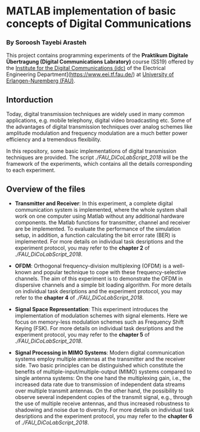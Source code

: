 # MATLAB implementation of basic concepts of Digital Communications

### By Soroosh Tayebi Arasteh

This project contains programming experiments of the 
**Praktikum Digitale Übertragung (Digital Communications Labratory)** course (SS19) offered
 by the [Institute for the Digital Communications (idc)](https://www.idc.tf.fau.de/) 
of the Electrical Engineering Department](https://www.eei.tf.fau.de/) at [University of Erlangen-Nuremberg (FAU)](https://www.fau.de/).

## Intorduction

Today, digital transmission techniques are widely used in many common applications, e.g. mobile
telephony, digital video broadcasting etc. Some of the advantages of digital transmission
techniques over analog schemes like amplitude modulation and frequency modulation are
a much better power efficiency and a tremendous flexibility.

In this repository, some basic implementations of digital transmission techniques are provided. 
The script *./FAU_DiCoLabScript_2018* will be the framework of
the experiments, which contains all the details corresponding to each experiment.

## Overview of the files

- **Transmitter and Receiver**: In this experiment, a complete digital communication system is implemented, where
the whole system shall work on one computer using Matlab without any additional
hardware components.
the Matlab functions for transmitter, channel and receiver are be implemented.
To evaluate the performance of the simulation setup, in
addition, a function calculating the bit error rate (BER) is implemented.
For more details on individual task desriptions and the experiment protocol, you may refer to
the **chapter 2** of *./FAU_DiCoLabScript_2018*.

- **OFDM**: Orthogonal frequency-division multiplexing
(OFDM) is a well-known and popular technique to cope with these frequency-selective
channels. The aim of this experiment is to demonstrate the OFDM in dispersive channels and a simple bit loading algorithm.
For more details on individual task desriptions and the experiment protocol, you may refer to
the **chapter 4** of *./FAU_DiCoLabScript_2018*.

- **Signal Space Representation**: This experiment introduces the implementation of modulation schemes with signal elements.
Here we focus on memory-less modulation schemes such as Frequency Shift Keying (FSK).
For more details on individual task desriptions and the experiment protocol, you may refer to
the **chapter 5** of *./FAU_DiCoLabScript_2018*.

- **Signal Processing in MIMO Systems**: Modern digital communication systems employ multiple antennas at the transmitter and
the receiver side. Two basic principles can be distinguished which constitute the benefits
of multiple-input/multiple-output (MIMO) systems compared to single antenna systems:
On the one hand the multiplexing gain, i.e., the increased data rate due to transmission
of independent data streams over multiple transmit antennas. On the other hand, the
possibility to observe several independent copies of the transmit signal, e.g., through the
use of multiple receive antennas, and thus increased robustness to shadowing and noise
due to diversity.
For more details on individual task desriptions and the experiment protocol, you may refer to
the **chapter 6** of *./FAU_DiCoLabScript_2018*.

